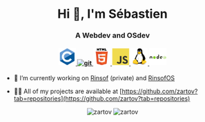 <h1 align="center">Hi 👋, I'm Sébastien</h1>
<h3 align="center">A Webdev and OSdev</h3>
<h4 align="center">
  <a href="https://www.cprogramming.com/" target="_blank" rel="noreferrer"> <img src="https://raw.githubusercontent.com/devicons/devicon/master/icons/c/c-original.svg" alt="c" width="40" height="40"/> </a> <a href="https://git-scm.com/" target="_blank" rel="noreferrer"> <img src="https://www.vectorlogo.zone/logos/git-scm/git-scm-icon.svg" alt="git" width="40" height="40"/> </a> <a href="https://www.w3.org/html/" target="_blank" rel="noreferrer"> <img src="https://raw.githubusercontent.com/devicons/devicon/master/icons/html5/html5-original-wordmark.svg" alt="html5" width="40" height="40"/> </a> <a href="https://developer.mozilla.org/en-US/docs/Web/JavaScript" target="_blank" rel="noreferrer"> <img src="https://raw.githubusercontent.com/devicons/devicon/master/icons/javascript/javascript-original.svg" alt="javascript" width="40" height="40"/> </a> <a href="https://www.linux.org/" target="_blank" rel="noreferrer"> <img src="https://raw.githubusercontent.com/devicons/devicon/master/icons/linux/linux-original.svg" alt="linux" width="40" height="40"/> </a> <a href="https://nodejs.org" target="_blank" rel="noreferrer"> <img src="https://raw.githubusercontent.com/devicons/devicon/master/icons/nodejs/nodejs-original-wordmark.svg" alt="nodejs" width="40" height="40"/> </a> 
</h4>

- 🔭 I’m currently working on [Rinsof](https://github.com/zartov/Rinsof) (private) and [RinsofOS](https://github.com/zartov/RinsofOS)

- 👨‍💻 All of my projects are available at [https://github.com/zartov?tab=repositories](https://github.com/zartov?tab=repositories)

<p align="center">
  <img src="https://github-readme-stats.vercel.app/api/top-langs/?username=zartov&layout=compact" alt="zartov" height="150" />

  <img src="https://github-readme-stats.vercel.app/api?username=zartov&show_icons=true" alt="zartov" height="150" />
</p>
